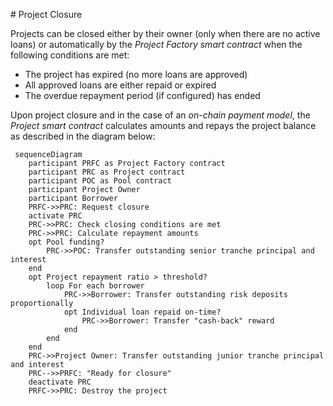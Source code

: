 <a name="ref-m8"></a># Project Closure

Projects can be closed either by their owner (only when there are no active loans) or automatically by the *Project Factory smart contract* when the following conditions are met:

- The project has expired (no more loans are approved)
- All approved loans are either repaid or expired
- The overdue repayment period (if configured) has ended

Upon project closure and in the case of an *on-chain payment model*, the *Project smart contract* calculates amounts and repays the project balance as described in the diagram below:

```mermaid
 sequenceDiagram
    participant PRFC as Project Factory contract
    participant PRC as Project contract
    participant POC as Pool contract
    participant Project Owner
    participant Borrower
    PRFC->>PRC: Request closure
    activate PRC
    PRC->>PRC: Check closing conditions are met
    PRC->>PRC: Calculate repayment amounts
    opt Pool funding?
        PRC->>POC: Transfer outstanding senior tranche principal and interest
    end
    opt Project repayment ratio > threshold?
        loop For each borrower
            PRC->>Borrower: Transfer outstanding risk deposits proportionally
            opt Individual loan repaid on-time?
                PRC->>Borrower: Transfer "cash-back" reward
            end
        end
    end
    PRC->>Project Owner: Transfer outstanding junior tranche principal and interest
    PRC-->>PRFC: "Ready for closure"
    deactivate PRC
    PRFC->>PRC: Destroy the project
 ```

<div style="page-break-after: always;"></div>